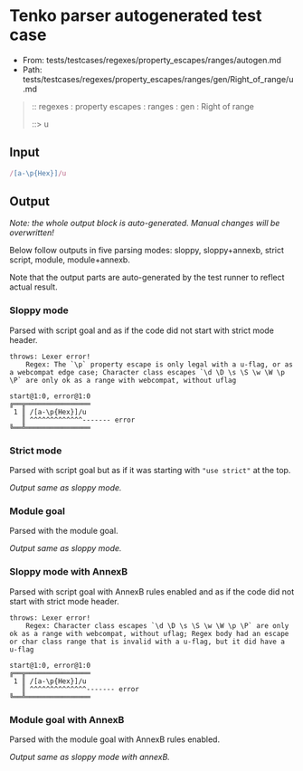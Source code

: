 # Tenko parser autogenerated test case

- From: tests/testcases/regexes/property_escapes/ranges/autogen.md
- Path: tests/testcases/regexes/property_escapes/ranges/gen/Right_of_range/u.md

> :: regexes : property escapes : ranges : gen : Right of range
>
> ::> u

## Input


`````js
/[a-\p{Hex}]/u
`````

## Output

_Note: the whole output block is auto-generated. Manual changes will be overwritten!_

Below follow outputs in five parsing modes: sloppy, sloppy+annexb, strict script, module, module+annexb.

Note that the output parts are auto-generated by the test runner to reflect actual result.

### Sloppy mode

Parsed with script goal and as if the code did not start with strict mode header.

`````
throws: Lexer error!
    Regex: The `\p` property escape is only legal with a u-flag, or as a webcompat edge case; Character class escapes `\d \D \s \S \w \W \p \P` are only ok as a range with webcompat, without uflag

start@1:0, error@1:0
╔══╦════════════════
 1 ║ /[a-\p{Hex}]/u
   ║ ^^^^^^^^^^^^^------- error
╚══╩════════════════

`````

### Strict mode

Parsed with script goal but as if it was starting with `"use strict"` at the top.

_Output same as sloppy mode._

### Module goal

Parsed with the module goal.

_Output same as sloppy mode._

### Sloppy mode with AnnexB

Parsed with script goal with AnnexB rules enabled and as if the code did not start with strict mode header.

`````
throws: Lexer error!
    Regex: Character class escapes `\d \D \s \S \w \W \p \P` are only ok as a range with webcompat, without uflag; Regex body had an escape or char class range that is invalid with a u-flag, but it did have a u-flag

start@1:0, error@1:0
╔══╦════════════════
 1 ║ /[a-\p{Hex}]/u
   ║ ^^^^^^^^^^^^^^------- error
╚══╩════════════════

`````

### Module goal with AnnexB

Parsed with the module goal with AnnexB rules enabled.

_Output same as sloppy mode with annexB._
